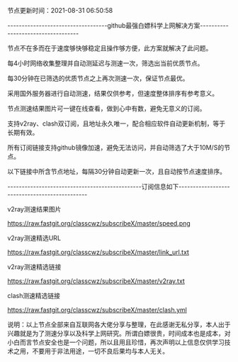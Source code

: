 节点更新时间：2021-08-31 06:50:58
                                                                                   
-----------------------------------github最强白嫖科学上网解决方案-----------------------------------

节点不在多而在于速度够快够稳定且操作够方便，此方案就解决了此问题。

每4小时网络收集整理并自动测延迟与测速一次，筛选出当前优质节点。

每30分钟在已筛选的优质节点之上再次测速一次，保证节点最优。

采用国外服务器进行自动测速，结果仅供参考，但速度整体排序有参考意义。

节点测速结果图片可一键在线查看，做到心中有数，避免无意义的订阅。

支持v2ray、clash双订阅，且地址永久唯一，配合相应软件自动更新机制，等于长期有效。

所有订阅链接支持github镜像加速，避免无法访问，并自动筛选了大于10M/S的节点。

以下链接中所含节点地址，每隔30分钟自动更新一次，且自动按节点速度排序。

-----------------------------------------------订阅信息如下----------------------------------------------

v2ray测速结果图片

https://raw.fastgit.org/classcwz/subscribeX/master/speed.png

v2ray测速精选URL

https://raw.fastgit.org/classcwz/subscribeX/master/link_url.txt

v2ray测速精选链接

https://raw.fastgit.org/classcwz/subscribeX/master/v2ray.txt

clash测速精选链接

https://raw.fastgit.org/classcwz/subscribeX/master/clash.yml

说明：以上节点全部来自互联网各大佬分享与整理，在此感谢无私分享，本人出于兴趣就是为了测速分享以及科学上网研究。所谓白嫖很贵，时间成本也是成本，对小白而言节点安全也是一个问题，所以且用且珍惜，再次声明以上信息仅供学习技术之用，不要用于非法用途，一切不良后果均与本人无关。

